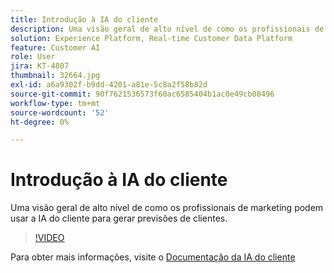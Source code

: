```yaml
---
title: Introdução à IA do cliente
description: Uma visão geral de alto nível de como os profissionais de marketing podem usar a IA do cliente para gerar previsões de clientes.
solution: Experience Platform, Real-time Customer Data Platform
feature: Customer AI
role: User
jira: KT-4807
thumbnail: 32664.jpg
exl-id: a6a9302f-b9dd-4201-a81e-5c8a2f58b82d
source-git-commit: 90f7621536573f60ac6585404b1ac0e49cb08496
workflow-type: tm+mt
source-wordcount: '52'
ht-degree: 0%

---
```


# Introdução à IA do cliente

Uma visão geral de alto nível de como os profissionais de marketing podem usar a IA do cliente para gerar previsões de clientes.

>[!VIDEO](https://video.tv.adobe.com/v/32664?quality=12&learn=on)

Para obter mais informações, visite o [Documentação da IA do cliente](https://experienceleague.adobe.com/docs/experience-platform/intelligent-services/customer-ai/overview.html)
